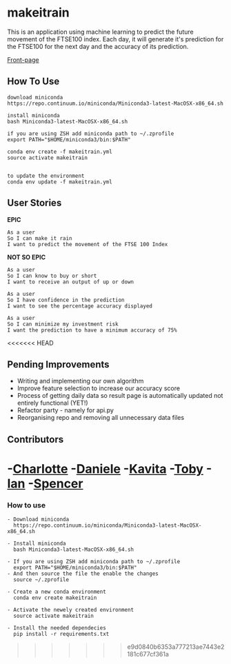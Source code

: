 # makeitrain

This is an application using machine learning to predict the future movement of the FTSE100 index. Each day, it will generate it's prediction for the FTSE100 for the next day and the accuracy of its prediction.

[Front-page](http://i.imgur.com/Kx4rBEa.jpg)

## How To Use
```
download miniconda
https://repo.continuum.io/miniconda/Miniconda3-latest-MacOSX-x86_64.sh

install miniconda
bash Miniconda3-latest-MacOSX-x86_64.sh

if you are using ZSH add miniconda path to ~/.zprofile
export PATH="$HOME/miniconda3/bin:$PATH"

conda env create -f makeitrain.yml
source activate makeitrain


to update the environment
conda env update -f makeitrain.yml
```

## User Stories

**EPIC**
```
As a user
So I can make it rain
I want to predict the movement of the FTSE 100 Index
```
**NOT SO EPIC**
 ```
 As a user
 So I can know to buy or short
 I want to receive an output of up or down
 ```

 ```
 As a user
 So I have confidence in the prediction
 I want to see the percentage accuracy displayed
 ```

 ```
 As a user
 So I can minimize my investment risk
 I want the prediction to have a minimum accuracy of 75%
 ```

<<<<<<< HEAD
## Pending Improvements
* Writing and implementing our own algorithm
* Improve feature selection to increase our accuracy score
* Process of getting daily data so result page is automatically updated not entirely functional (YET!)
* Refactor party - namely for api.py
* Reorganising repo and removing all unnecessary data files

## Contributors
-[Charlotte](www.github.com/charlieafea)
-[Daniele](www.github.com/y0m0)
-[Kavita](www.github.com/spencerbf)
-[Toby](www.github.com/tobywinter)
-[Ian](www.github.com/Simo72)
-[Spencer](www.github.com/)
=======
### How to use
```
- Download miniconda
  https://repo.continuum.io/miniconda/Miniconda3-latest-MacOSX-x86_64.sh

- Install miniconda
  bash Miniconda3-latest-MacOSX-x86_64.sh

- If you are using ZSH add miniconda path to ~/.zprofile
  export PATH="$HOME/miniconda3/bin:$PATH"
- And then source the file the enable the changes
  source ~/.zprofile

- Create a new conda environment
  conda env create makeitrain

- Activate the newely created environment
  source activate makeitrain

- Install the needed dependecies
  pip install -r requirements.txt
```
>>>>>>> e9d0840b6353a777213ae7443e2181c677cf361a
